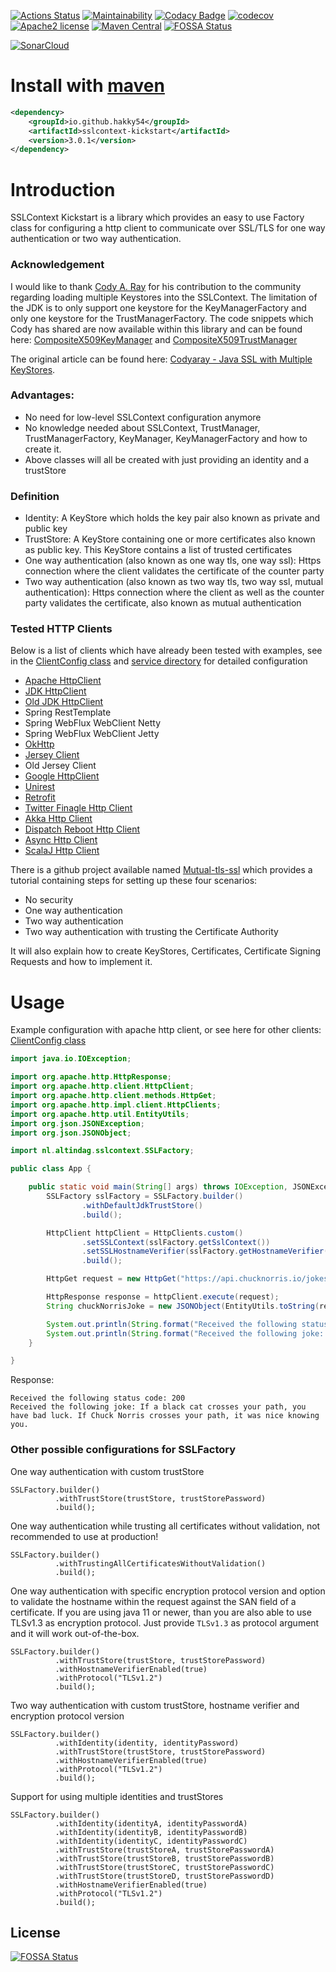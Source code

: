 [![Actions Status](https://github.com/Hakky54/sslcontext-kickstart/workflows/Build/badge.svg)](https://github.com/Hakky54/sslcontext-kickstart/actions)
[![Maintainability](https://api.codeclimate.com/v1/badges/f7b10f052a46a53f83be/maintainability)](https://codeclimate.com/github/Hakky54/sslcontext-kickstart/maintainability)
[![Codacy Badge](https://api.codacy.com/project/badge/Grade/4747ca09527040e99f3c2ac212af3424)](https://www.codacy.com/manual/Hakky54/sslcontext-kickstart?utm_source=github.com&amp;utm_medium=referral&amp;utm_content=Hakky54/sslcontext-kickstart&amp;utm_campaign=Badge_Grade)
[![codecov](https://codecov.io/gh/Hakky54/sslcontext-kickstart/branch/master/graph/badge.svg)](https://codecov.io/gh/Hakky54/sslcontext-kickstart)
[![Apache2 license](https://img.shields.io/badge/license-Aache2.0-blue.svg)](https://github.com/Hakky54/sslcontext-kickstart/blob/master/LICENSE)
[![Maven Central](https://maven-badges.herokuapp.com/maven-central/io.github.hakky54/sslcontext-kickstart/badge.svg)](https://mvnrepository.com/artifact/io.github.hakky54/sslcontext-kickstart)
[![FOSSA Status](https://app.fossa.io/api/projects/git%2Bgithub.com%2FHakky54%2Fsslcontext-kickstart.svg?type=shield)](https://app.fossa.io/projects/git%2Bgithub.com%2FHakky54%2Fsslcontext-kickstart?ref=badge_shield)

[![SonarCloud](https://sonarcloud.io/images/project_badges/sonarcloud-white.svg)](https://sonarcloud.io/dashboard?id=io.github.hakky54%3Asslcontext-kickstart)

# Install with [maven](https://mvnrepository.com/artifact/io.github.hakky54/sslcontext-kickstart)
```xml
<dependency>
    <groupId>io.github.hakky54</groupId>
    <artifactId>sslcontext-kickstart</artifactId>
    <version>3.0.1</version>
</dependency>
```

# Introduction
SSLContext Kickstart is a library which provides an easy to use Factory class for configuring a http client to communicate over SSL/TLS for one way authentication or two way authentication.

### Acknowledgement
I would like to thank [Cody A. Ray](https://github.com/codyaray) for his contribution to the community regarding loading multiple Keystores into the SSLContext. The limitation of the JDK is to only support one keystore for the KeyManagerFactory and only one keystore for the TrustManagerFactory.
The code snippets which Cody has shared are now available within this library and can be found here: [CompositeX509KeyManager](src/main/java/nl/altindag/sslcontext/keymanager/CompositeX509KeyManager.java) and [CompositeX509TrustManager](src/main/java/nl/altindag/sslcontext/trustmanager/CompositeX509TrustManager.java) 

The original article can be found here: [Codyaray - Java SSL with Multiple KeyStores](http://codyaray.com/2013/04/java-ssl-with-multiple-keystores).

### Advantages:
- No need for low-level SSLContext configuration anymore
- No knowledge needed about SSLContext, TrustManager, TrustManagerFactory, KeyManager, KeyManagerFactory and how to create it.
- Above classes will all be created with just providing an identity and a trustStore

### Definition
  - Identity: A KeyStore which holds the key pair also known as private and public key
  - TrustStore: A KeyStore containing one or more certificates also known as public key. This KeyStore contains a list of trusted certificates
  - One way authentication (also known as one way tls, one way ssl): Https connection where the client validates the certificate of the counter party
  - Two way authentication (also known as two way tls, two way ssl, mutual authentication): Https connection where the client as well as the counter party validates the certificate, also known as mutual authentication

### Tested HTTP Clients
Below is a list of clients which have already been tested with examples, see in the [ClientConfig class](https://github.com/Hakky54/mutual-tls-ssl/blob/master/client/src/main/java/nl/altindag/client/ClientConfig.java) and [service directory](https://github.com/Hakky54/mutual-tls-ssl/tree/master/client/src/main/java/nl/altindag/client/service) for detailed configuration
  - [Apache HttpClient](https://github.com/apache/httpcomponents-client)
  - [JDK HttpClient](https://openjdk.java.net/groups/net/httpclient/intro.html)
  - [Old JDK HttpClient](https://docs.oracle.com/javase/tutorial/networking/urls/readingWriting.html)
  - Spring RestTemplate
  - Spring WebFlux WebClient Netty
  - Spring WebFlux WebClient Jetty
  - [OkHttp](https://github.com/square/okhttp)
  - [Jersey Client](https://eclipse-ee4j.github.io/jersey/)
  - Old Jersey Client
  - [Google HttpClient](https://github.com/googleapis/google-http-java-client)
  - [Unirest](https://github.com/Kong/unirest-java)
  - [Retrofit](https://github.com/square/retrofit)
  - [Twitter Finagle Http Client](https://github.com/twitter/finagle)
  - [Akka Http Client](https://github.com/akka/akka-http)
  - [Dispatch Reboot Http Client](https://github.com/dispatch/reboot)
  - [Async Http Client](https://github.com/AsyncHttpClient/async-http-client)
  - [ScalaJ Http Client](https://github.com/scalaj/scalaj-http)  
  
There is a github project available named [Mutual-tls-ssl](https://github.com/Hakky54/mutual-tls-ssl) which provides a tutorial containing steps for setting up these four scenarios:
 - No security
 - One way authentication
 - Two way authentication
 - Two way authentication with trusting the Certificate Authority

It will also explain how to create KeyStores, Certificates, Certificate Signing Requests and how to implement it.

# Usage
Example configuration with apache http client, or see here for other clients: [ClientConfig class](https://github.com/Hakky54/mutual-tls-ssl/blob/master/client/src/main/java/nl/altindag/client/ClientConfig.java)
```java
import java.io.IOException;

import org.apache.http.HttpResponse;
import org.apache.http.client.HttpClient;
import org.apache.http.client.methods.HttpGet;
import org.apache.http.impl.client.HttpClients;
import org.apache.http.util.EntityUtils;
import org.json.JSONException;
import org.json.JSONObject;

import nl.altindag.sslcontext.SSLFactory;

public class App {

    public static void main(String[] args) throws IOException, JSONException {
        SSLFactory sslFactory = SSLFactory.builder()
                .withDefaultJdkTrustStore()
                .build();

        HttpClient httpClient = HttpClients.custom()
                .setSSLContext(sslFactory.getSslContext())
                .setSSLHostnameVerifier(sslFactory.getHostnameVerifier())
                .build();

        HttpGet request = new HttpGet("https://api.chucknorris.io/jokes/random");

        HttpResponse response = httpClient.execute(request);
        String chuckNorrisJoke = new JSONObject(EntityUtils.toString(response.getEntity())).getString("value");

        System.out.println(String.format("Received the following status code: %d", response.getStatusLine().getStatusCode()));
        System.out.println(String.format("Received the following joke: %s", chuckNorrisJoke));
    }

}
```
Response:
```text
Received the following status code: 200
Received the following joke: If a black cat crosses your path, you have bad luck. If Chuck Norris crosses your path, it was nice knowing you.
```
### Other possible configurations for SSLFactory
One way authentication with custom trustStore 
```text
SSLFactory.builder()
          .withTrustStore(trustStore, trustStorePassword)
          .build();
```

One way authentication while trusting all certificates without validation, not recommended to use at production!
```text
SSLFactory.builder()
          .withTrustingAllCertificatesWithoutValidation()
          .build();
```

One way authentication with specific encryption protocol version and option to validate the hostname within the request against the SAN field of a certificate.
If you are using java 11 or newer, than you are also able to use TLSv1.3 as encryption protocol. Just provide `TLSv1.3` as protocol argument and it will work out-of-the-box.
```text
SSLFactory.builder()
          .withTrustStore(trustStore, trustStorePassword)
          .withHostnameVerifierEnabled(true)
          .withProtocol("TLSv1.2")
          .build();
```

Two way authentication with custom trustStore, hostname verifier and encryption protocol version
```text
SSLFactory.builder()
          .withIdentity(identity, identityPassword)
          .withTrustStore(trustStore, trustStorePassword)
          .withHostnameVerifierEnabled(true)
          .withProtocol("TLSv1.2")
          .build();
```

Support for using multiple identities and trustStores 
```text
SSLFactory.builder()
          .withIdentity(identityA, identityPasswordA)
          .withIdentity(identityB, identityPasswordB)
          .withIdentity(identityC, identityPasswordC)
          .withTrustStore(trustStoreA, trustStorePasswordA)
          .withTrustStore(trustStoreB, trustStorePasswordB)
          .withTrustStore(trustStoreC, trustStorePasswordC)
          .withTrustStore(trustStoreD, trustStorePasswordD)
          .withHostnameVerifierEnabled(true)
          .withProtocol("TLSv1.2")
          .build();
```

## License
[![FOSSA Status](https://app.fossa.io/api/projects/git%2Bgithub.com%2FHakky54%2Fsslcontext-kickstart.svg?type=large)](https://app.fossa.io/projects/git%2Bgithub.com%2FHakky54%2Fsslcontext-kickstart?ref=badge_large)
